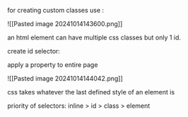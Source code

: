 for creating custom classes use :

![[Pasted image 20241014143600.png]]

an html element can have multiple css classes but only 1 id. 

create id selector:


apply a property to entire page

![[Pasted image 20241014144042.png]]


css takes whatever the last defined style of an element is

priority of selectors: inline > id > class > element